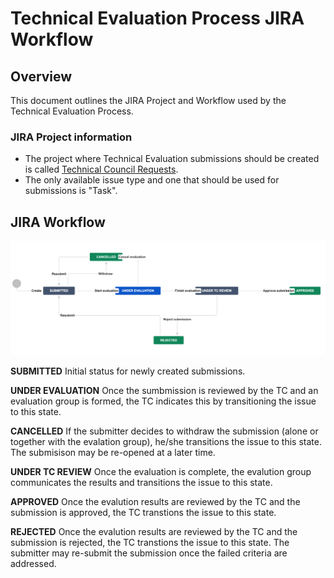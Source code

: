 # Technical Evaluation Process JIRA Workflow

## Overview
This document outlines the JIRA Project and Workflow used by the Technical Evaluation Process.

### JIRA Project information
* The project where Technical Evaluation submissions should be created is called [Technical Council Requests](https://issues.folio.org/projects/TCR).
* The only available issue type and one that should be used for submissions is "Task".

## JIRA Workflow
![Techical Council Requests Workflow](assets/workflow.png)

**SUBMITTED** Initial status for newly created submissions.

**UNDER EVALUATION** Once the sumbmission is reviewed by the TC and an evaluation group is formed, the TC indicates this by transitioning the issue to this state.

**CANCELLED** If the submitter decides to withdraw the submission (alone or together with the evalation group), he/she transitions the issue to this state.
The submisison may be re-opened at a later time.

**UNDER TC REVIEW** Once the evaluation is complete, the evalution group communicates the results and transitions the issue to this state.

**APPROVED** Once the evalution results are reviewed by the TC and the submission is approved, the TC transtions the issue to this state.

**REJECTED** Once the evalution results are reviewed by the TC and the submission is rejected, the TC transtions the issue to this state. 
The submitter may re-submit the submission once the failed criteria are addressed.
